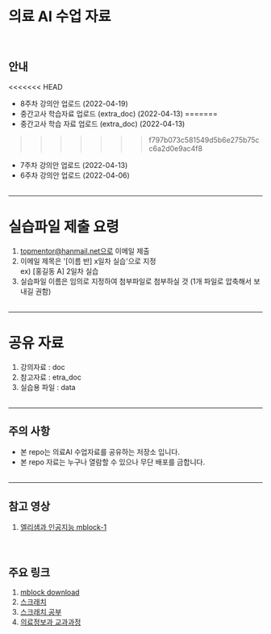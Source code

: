 # 의료 AI 수업 자료 
<br>

## 안내
<<<<<<< HEAD
* 8주차 강의안 업로드 (2022-04-19)
* 중간고사 학습자료 업로드 (extra_doc) (2022-04-13)
=======
* 중간고사 학습 자료 업로드 (extra_doc) (2022-04-13)
>>>>>>> f797b073c581549d5b6e275b75cc6a2d0e9ac4f8
* 7주차 강의안 업로드 (2022-04-13)
* 6주차 강의안 업로드 (2022-04-06)
<br><br>

-----------------------------------
# 실습파일 제출 요령

1. topmentor@hanmail.net으로 이메일 제출 
2. 이메일 제목은 '[이름 반] x일차 실습'으로 지정 <br>
   ex) [홍길동 A] 2일차 실습
3. 실습파일 이름은 임의로 지정하여 첨부파일로 첨부하실 것 
   (1개 파일로 압축해서 보내길 권함)
<br><br>


-----------------------------------
# 공유 자료

1. 강의자료 : doc 
2. 참고자료 : etra_doc
3. 실습용 파일 : data
<br><br>

-----------------------------------
## 주의 사항
* 본 repo는 의료AI 수업자료를 공유하는 저장소 입니다. 
* 본 repo 자료는 누구나 열람할 수 있으나 무단 배포를 금합니다.
<br><br>

-----------------------------------
## 참고 영상
1. [엘리샘과 인공지능 mblock-1](https://www.youtube.com/watch?v=pWPKf7OIH_s&t=367s) <br>
<br><br>

## 주요 링크
1. [mblock download](https://mblock.makeblock.com/en-us/download/) <br>
2. [스크래치](https://scratch.mit.edu/) <br>
3. [스크래치 공부](https://makerejoicegames.tistory.com/category/%7B%20%EC%BD%94%EB%94%A9%EA%B3%B5%EB%B6%80%20%7D/%E2%96%B7%20%5B%EC%8A%A4%ED%81%AC%EB%9E%98%EC%B9%98%20%EA%B3%B5%EB%B6%80%5D) <br>
4. [의료정보과 교과과정](https://www.shu.ac.kr/file/announcing/cur_mis_2021.pdf) <br>
<br><br>




